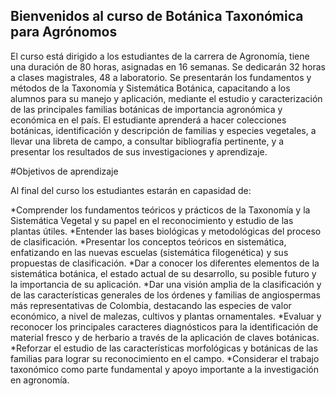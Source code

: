 ## Bienvenidos al curso de Botánica Taxonómica para Agrónomos

El curso está dirigido a los estudiantes de la carrera de Agronomía, tiene una duración de 80 horas, asignadas en 16 semanas. Se dedicarán 32 horas a clases magistrales, 48 a laboratorio. Se presentarán los fundamentos y métodos de la Taxonomía y Sistemática Botánica, capacitando a los alumnos para su manejo y aplicación, mediante el estudio y caracterización de las principales familias botánicas de importancia agronómica y económica en el país. El estudiante aprenderá a hacer colecciones botánicas, identificación y descripción de familias y especies vegetales, a llevar una libreta de campo, a consultar bibliografía pertinente, y a presentar los resultados de sus investigaciones y aprendizaje.

#Objetivos de aprendizaje

Al final del curso los estudiantes estarán en capasidad de:

*Comprender los fundamentos teóricos y prácticos de la Taxonomía y la Sistemática Vegetal y su papel en el reconocimiento y estudio de las plantas útiles.
*Entender las bases biológicas y metodológicas del proceso de clasificación.
*Presentar los conceptos teóricos en sistemática, enfatizando en las nuevas escuelas (sistemática filogenética) y sus propuestas de clasificación.
*Dar a conocer los diferentes elementos de la sistemática botánica, el estado actual de su desarrollo, su posible futuro y la importancia de su aplicación.
*Dar una visión amplia de la clasificación y de las características generales de los órdenes y familias de angiospermas más representativas de Colombia, destacando las especies de valor económico, a nivel de malezas, cultivos y plantas ornamentales.
*Evaluar y reconocer los principales caracteres diagnósticos para la identificación de material fresco y de herbario a través de la aplicación de claves botánicas.
*Reforzar el estudio de las características morfológicas y botánicas de las familias para lograr su reconocimiento en el campo.
*Considerar el trabajo taxonómico como parte fundamental y apoyo importante a la investigación en agronomía.

